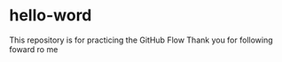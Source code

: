 # hello-word
This repository is for practicing the GitHub Flow
Thank you for following foward ro me
